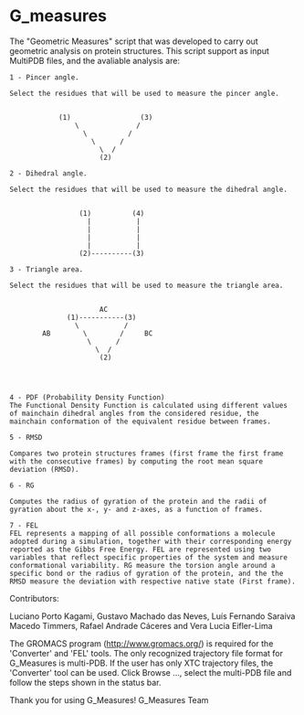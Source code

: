 # G_measures

The "Geometric Measures" script that was developed to carry out geometric analysis on protein structures.
This script support as input MultiPDB files, and the avaliable analysis are: 
    
    1 - Pincer angle.
                            
    Select the residues that will be used to measure the pincer angle. 
    

                (1)                 (3)
                    \              /
                      \          /
                        \      /
                          \  / 
                          (2)
    
    2 - Dihedral angle.

    Select the residues that will be used to measure the dihedral angle. 
    

                     (1)          (4)
                       |           |
                       |           |
                       |           |
                       |           |
                     (2)----------(3)
        
    3 - Triangle area.

    Select the residues that will be used to measure the triangle area. 
   

                          AC
                  (1)-----------(3)
                    \           /
            AB        \        /     BC
                       \      /
                         \  / 
                          (2)
                            
                           


    4 - PDF (Probability Density Function)
    The Functional Density Function is calculated using different values ​​of mainchain dihedral angles from the considered residue, the mainchain conformation of the equivalent residue between frames.
    
    5 - RMSD

    Compares two protein structures frames (first frame the first frame with the consecutive frames) by computing the root mean square deviation (RMSD).

    6 - RG

    Computes the radius of gyration of the protein and the radii of gyration about the x-, y- and z-axes, as a function of frames.

    7 - FEL
    FEL represents a mapping of all possible conformations a molecule adopted during a simulation, together with their corresponding energy reported as the Gibbs Free Energy. FEL are represented using two variables that reflect specific properties of the system and measure conformational variability. RG measure the torsion angle around a specific bond or the radius of gyration of the protein, and the the RMSD measure the deviation with respective native state (First frame).

Contributors:

Luciano Porto Kagami, Gustavo Machado das Neves, Luís Fernando Saraiva Macedo Timmers, Rafael Andrade Cáceres and Vera Lucia Eifler-Lima

The GROMACS program (http://www.gromacs.org/) is required for the 'Converter' and 'FEL' tools.
The only recognized trajectory file format for G_Measures is multi-PDB.
If the user has only XTC trajectory files, the 'Converter' tool can be used.
Click Browse ..., select the multi-PDB file and follow the steps shown in the status bar.

Thank you for using G_Measures!
G_Measures Team

